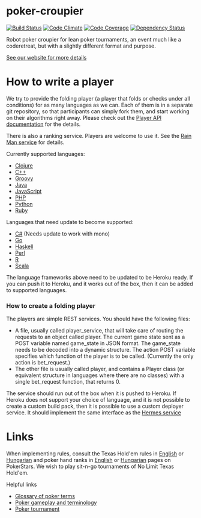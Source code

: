poker-croupier
==============

[![Build Status](https://travis-ci.org/lean-poker/poker-croupier.png?branch=master)](https://travis-ci.org/lean-poker/poker-croupier) [![Code Climate](https://codeclimate.com/github/lean-poker/poker-croupier.png)](https://codeclimate.com/github/lean-poker/poker-croupier) [![Code Coverage](https://codeclimate.com/github/lean-poker/poker-croupier/coverage.png)](https://codeclimate.com/github/lean-poker/poker-croupier) [![Dependency Status](https://gemnasium.com/lean-poker/poker-croupier.png)](https://gemnasium.com/lean-poker/poker-croupier)

Robot poker croupier for lean poker tournaments, an event much like a coderetreat, but with a slightly different format and purpose.

[See our website for more details](http://leanpoker.org)

# How to write a player

We try to provide the folding player (a player that folds or checks under all conditions) for as many languages as we can. Each of them is in a separate git repository, so that participants can simply fork them, and start working on their algorithms right away. Please check out the [Player API documentation](https://github.com/lean-poker/poker-croupier/wiki/Player-API) for the details.

There is also a ranking service. Players are welcome to use it. See the [Rain Man service](https://github.com/lean-poker/rainman) for details.

Currently supported languages:
- [Clojure](https://github.com/lean-poker/poker-player-clojure)
- [C++](https://github.com/lean-poker/poker-player-cpp)
- [Groovy](https://github.com/lean-poker/poker-player-groovy)
- [Java](http://github.com/lean-poker/poker-player-java)
- [JavaScript](http://github.com/lean-poker/poker-player-js)
- [PHP](http://github.com/lean-poker/poker-player-php)
- [Python](https://github.com/lean-poker/poker-player-python)
- [Ruby](http://github.com/lean-poker/poker-player-ruby)

Languages that need update to become supported:
- [C#](https://github.com/peitor/poker-player-csharp) (Needs update to work with mono)
- [Go](https://github.com/ziegfried/poker-player-go)
- [Haskell](https://github.com/lean-poker/poker-player-haskell)
- [Perl](http://github.com/ferki/poker-player-perl)
- [R](https://github.com/chochkov/poker-player-R)
- [Scala](https://github.com/klausbayrhammer/poker-player-scala)

The language frameworks above need to be updated to be Heroku ready. If you can push it to Heroku, and it works out of the box, then it can be added to supported languages. 

### How to create a folding player

The players are simple REST services. You should have the following files:
- A file, usually called player\_service, that will take care of routing the requests to an object called player. The current game state sent as a POST variable named game\_state in JSON format. The game\_state needs to be decoded into a dynamic structure. The action POST variable specifies which function of the player is to be called. (Currently the only action is bet_request.)
- The other file is usually called player, and contains a Player class (or equivalent structure in languages where there are no classes) with a single bet_request function, that returns 0.

The service should run out of the box when it is pushed to Heroku. If Heroku does not support your choice of language, and it is not possible to create a custom build pack, then it is possible to use a custom deployer service. It should implement the same interface as the [Hermes service](https://github.com/lean-poker/hermes)

# Links

When implementing rules, consult the Texas Hold'em rules in [English](http://www.pokerstars.com/poker/games/texas-holdem/) or  [Hungarian](http://www.pokerstars.hu/poker/games/texas-holdem/) and poker hand ranks in [English](http://www.pokerstars.com/poker/games/rules/hand-rankings/) or [Hungarian](http://www.pokerstars.hu/poker/games/rules/hand-rankings/)  pages on PokerStars. We wish to play sit-n-go tournaments of No Limit Texas Hold'em.

Helpful links
- [Glossary of poker terms](http://en.wikipedia.org/wiki/Glossary_of_poker_terms)
- [Poker gameplay and terminology](http://en.wikipedia.org/wiki/Category:Poker_gameplay_and_terminology)
- [Poker tournament](http://en.wikipedia.org/wiki/Poker_tournament)


